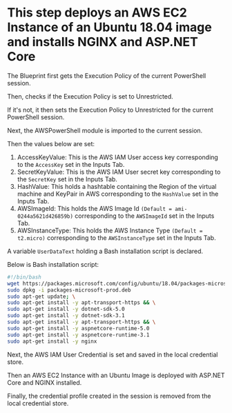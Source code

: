 # This step deploys an AWS EC2 Instance of an Ubuntu 18.04 image and installs NGINX and ASP.NET Core

The Blueprint first gets the Execution Policy of the current PowerShell session.

Then, checks if the Execution Policy is set to Unrestricted.

If it's not, it then sets the Execution Policy to Unrestricted for the current PowerShell session.

Next, the AWSPowerShell module is imported to the current session.

Then the values below are set:

1. AccessKeyValue: This is the AWS IAM User access key corresponding to the `AccessKey` set in the Inputs Tab.
1. SecretKeyValue: This is the AWS IAM User secret key corresponding to the `SecretKey` set in the Inputs Tab.
1. HashValue: This holds a hashtable containing the Region of the virtual machine and KeyPair in AWS corresponding to the `HashValue` set in the Inputs Tab.
1. AWSImageId: This holds the AWS Image Id `(Default = ami-0244a5621d426859b)` corresponding to the `AWSImageId` set in the Inputs Tab.
1. AWSInstanceType: This holds the AWS Instance Type `(Default = t2.micro)` corresponding to the `AWSInstanceType` set in the Inputs Tab.

A variable `UserDataText` holding a Bash installation script is declared.

Below is Bash installation script:

```bash
#!/bin/bash
wget https://packages.microsoft.com/config/ubuntu/18.04/packages-microsoft-prod.deb -O packages-microsoft-prod.deb
sudo dpkg -i packages-microsoft-prod.deb
sudo apt-get update; \
sudo apt-get install -y apt-transport-https && \
sudo apt-get install -y dotnet-sdk-5.0
sudo apt-get install -y dotnet-sdk-3.1
sudo apt-get install -y apt-transport-https && \
sudo apt-get install -y aspnetcore-runtime-5.0
sudo apt-get install -y aspnetcore-runtime-3.1
sudo apt-get install -y nginx
```

Next, the AWS IAM User Credential is set and saved in the local credential store.

Then an AWS EC2 Instance with an Ubuntu Image is deployed with ASP.NET Core and NGINX installed.

Finally, the credential profile created in the session is removed from the local credential store.
